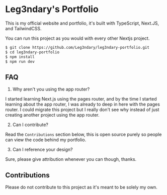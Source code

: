 # Leg3ndary's Portfolio

This is my official website and portfolio, it's built with TypeScript, Next.JS, and TailwindCSS.

You can run this project as you would with every other Nextjs project.

```bash
$ git clone https://github.com/Leg3ndary/leg3ndary-portfolio.git
$ cd leg3ndary-portfolio
$ npm install
$ npm run dev
```

## FAQ

1. Why aren't you using the app router?

I started learning Next.js using the pages router, and by the time I started learning about the app router, I was already to deep in here with the pages router. I could migrate this project but I really don't see why instead of just creating another project using the app router.

2. Can I contribute?

Read the `Contributions` section below, this is open source purely so people can view the code behind my portfolio.

3. Can I reference your design?

Sure, please give attribution whenever you can though, thanks.

## Contributions

Please do not contribute to this project as it's meant to be solely my own.
